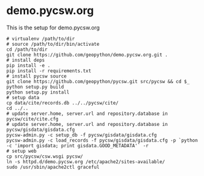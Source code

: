 demo.pycsw.org
==============

This is the setup for demo.pycsw.org

    # virtualenv /path/to/dir
    # source /path/to/dir/bin/activate
    cd /path/to/dir
    git clone https://github.com/geopython/demo.pycsw.org.git .
    # install deps
    pip install -e .
    pip install -r requirements.txt
    # install pycsw source
    git clone https://github.com/geopython/pycsw.git src/pycsw && cd $_
    python setup.py build
    python setup.py install
    # setup data
    cp data/cite/records.db ../../pycsw/cite/
    cd ../..
    # update server.home, server.url and repository.database in pycsw/cite/cite.cfg
    # update server.home, server.url and repository.database in pycsw/gisdata/gisdata.cfg
    pycsw-admin.py -c setup_db -f pycsw/gisdata/gisdata.cfg
    pycsw-admin.py -c load_records -f pycsw/gisdata/gisdata.cfg -p `python -c 'import gisdata; print gisdata.GOOD_METADATA'` -r
    # setup web
    cp src/pycsw/csw.wsgi pycsw/
    ln -s httpd.d/demo.pycsw.org /etc/apache2/sites-available/
    sudo /usr/sbin/apache2ctl graceful
